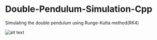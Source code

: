 # Double-Pendulum-Simulation-Cpp
 Simulating the double pendulum using Runge-Kutta method(RK4)

 ![alt text](https://github.com/Ahmed-alkharusi/Double-Pendulum-Simulation-Cpp/blob/master/Capture.PNG)
